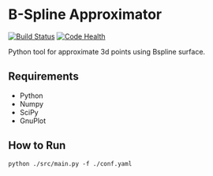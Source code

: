 B-Spline Approximator
=====================

[![Build Status](https://travis-ci.org/GeoMop/bapprox.svg?branch=master)](https://travis-ci.org/GeoMop/bapprox)
[![Code Health](https://landscape.io/github/GeoMop/bapprox/master/landscape.svg?style=flat)](https://landscape.io/github/GeoMop/bapprox/master)

Python tool for approximate 3d points using Bspline surface.

Requirements
------------

* Python
* Numpy
* SciPy
* GnuPlot

How to Run
----------

    python ./src/main.py -f ./conf.yaml
